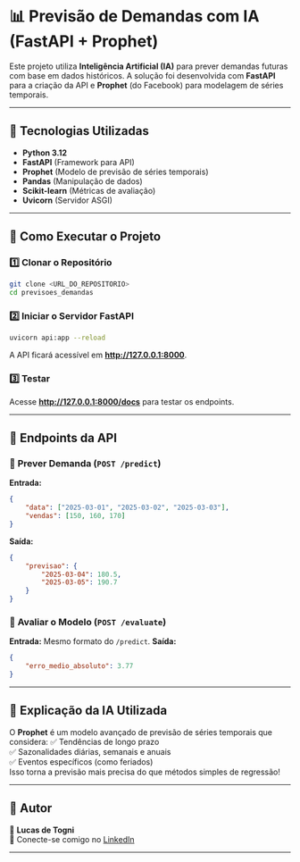 # 📊 Previsão de Demandas com IA (FastAPI + Prophet)

Este projeto utiliza **Inteligência Artificial (IA)** para prever demandas futuras com base em dados históricos. A solução foi desenvolvida com **FastAPI** para a criação da API e **Prophet** (do Facebook) para modelagem de séries temporais.

---
## 🚀 Tecnologias Utilizadas
- **Python 3.12**
- **FastAPI** (Framework para API)
- **Prophet** (Modelo de previsão de séries temporais)
- **Pandas** (Manipulação de dados)
- **Scikit-learn** (Métricas de avaliação)
- **Uvicorn** (Servidor ASGI)

---
## 📌 Como Executar o Projeto
### 1️⃣ Clonar o Repositório
```sh
git clone <URL_DO_REPOSITORIO>
cd previsoes_demandas
```

### 2️⃣ Iniciar o Servidor FastAPI
```sh
uvicorn api:app --reload
```
A API ficará acessível em **http://127.0.0.1:8000**.

### 3️⃣ Testar 
Acesse **http://127.0.0.1:8000/docs** para testar os endpoints.

---
## 📡 Endpoints da API

### 🔹 **Prever Demanda** (`POST /predict`)
**Entrada:**
```json
{
    "data": ["2025-03-01", "2025-03-02", "2025-03-03"],
    "vendas": [150, 160, 170]
}
```
**Saída:**
```json
{
    "previsao": {
        "2025-03-04": 180.5,
        "2025-03-05": 190.7
    }
}
```

### 🔹 **Avaliar o Modelo** (`POST /evaluate`)
**Entrada:** Mesmo formato do `/predict`.
**Saída:**
```json
{
    "erro_medio_absoluto": 3.77
}
```

---
## 📌 Explicação da IA Utilizada
O **Prophet** é um modelo avançado de previsão de séries temporais que considera:
✅ Tendências de longo prazo  
✅ Sazonalidades diárias, semanais e anuais  
✅ Eventos específicos (como feriados)  
Isso torna a previsão mais precisa do que métodos simples de regressão!

---
## 🤖 Autor
👤 **Lucas de Togni**  
📌 Conecte-se comigo no [LinkedIn](https://www.linkedin.com/in/lucas-de-togni/)

---


 
 
